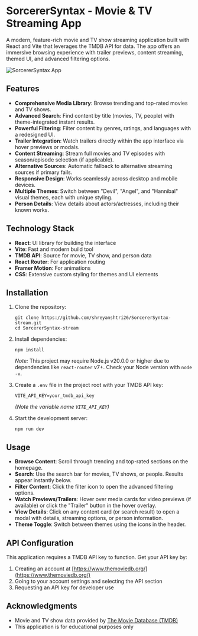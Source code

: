 # SorcererSyntax - Movie & TV Streaming App

A modern, feature-rich movie and TV show streaming application built with React and Vite that leverages the TMDB API for data. The app offers an immersive browsing experience with trailer previews, content streaming, themed UI, and advanced filtering options.

![SorcererSyntax App](screenshot.png)

## Features

- **Comprehensive Media Library**: Browse trending and top-rated movies and TV shows.
- **Advanced Search**: Find content by title (movies, TV, people) with theme-integrated instant results.
- **Powerful Filtering**: Filter content by genres, ratings, and languages with a redesigned UI.
- **Trailer Integration**: Watch trailers directly within the app interface via hover previews or modals.
- **Content Streaming**: Stream full movies and TV episodes with season/episode selection (if applicable).
- **Alternative Sources**: Automatic fallback to alternative streaming sources if primary fails.
- **Responsive Design**: Works seamlessly across desktop and mobile devices.
- **Multiple Themes**: Switch between "Devil", "Angel", and "Hannibal" visual themes, each with unique styling.
- **Person Details**: View details about actors/actresses, including their known works.

## Technology Stack

- **React**: UI library for building the interface
- **Vite**: Fast and modern build tool
- **TMDB API**: Source for movie, TV show, and person data
- **React Router**: For application routing
- **Framer Motion**: For animations
- **CSS**: Extensive custom styling for themes and UI elements

## Installation

1. Clone the repository:
   ```
   git clone https://github.com/shreyanshtri26/SorcererSyntax-stream.git
   cd SorcererSyntax-stream
   ```

2. Install dependencies:
   ```
   npm install
   ```
   *Note:* This project may require Node.js v20.0.0 or higher due to dependencies like `react-router` v7+. Check your Node version with `node -v`.

3. Create a `.env` file in the project root with your TMDB API key:
   ```
   VITE_API_KEY=your_tmdb_api_key
   ```
   *(Note the variable name `VITE_API_KEY`)*

4. Start the development server:
   ```
   npm run dev
   ```

## Usage

- **Browse Content**: Scroll through trending and top-rated sections on the homepage.
- **Search**: Use the search bar for movies, TV shows, or people. Results appear instantly below.
- **Filter Content**: Click the filter icon to open the advanced filtering options.
- **Watch Previews/Trailers**: Hover over media cards for video previews (if available) or click the "Trailer" button in the hover overlay.
- **View Details**: Click on any content card (or search result) to open a modal with details, streaming options, or person information.
- **Theme Toggle**: Switch between themes using the icons in the header.

## API Configuration

This application requires a TMDB API key to function. Get your API key by:

1. Creating an account at [https://www.themoviedb.org/](https://www.themoviedb.org/)
2. Going to your account settings and selecting the API section
3. Requesting an API key for developer use

## Acknowledgments

- Movie and TV show data provided by [The Movie Database (TMDB)](https://www.themoviedb.org/)
- This application is for educational purposes only


